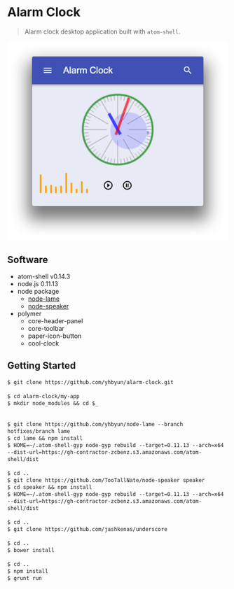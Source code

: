 # Alarm Clock

> Alarm clock desktop application built with `atom-shell`.

![](https://raw.githubusercontent.com/yhbyun/resources/master/alarm-clock/screenshot2.png)


## Software

- atom-shell v0.14.3
- node.js 0.11.13
- node package
  - [node-lame](https://github.com/yhbyun/node-lame)
  - [node-speaker](https://github.com/TooTallNate/node-speaker)
- polymer
  - core-header-panel
  - core-toolbar
  - paper-icon-button
  - cool-clock

## Getting Started

```
$ git clone https://github.com/yhbyun/alarm-clock.git

$ cd alarm-clock/my-app
$ mkdir node_modules && cd $_


$ git clone https://github.com/yhbyun/node-lame --branch hotfixes/branch lame
$ cd lame && npm install
$ HOME=~/.atom-shell-gyp node-gyp rebuild --target=0.11.13 --arch=x64 --dist-url=https://gh-contractor-zcbenz.s3.amazonaws.com/atom-shell/dist

$ cd ..
$ git clone https://github.com/TooTallNate/node-speaker speaker
$ cd speaker && npm install
$ HOME=~/.atom-shell-gyp node-gyp rebuild --target=0.11.13 --arch=x64 --dist-url=https://gh-contractor-zcbenz.s3.amazonaws.com/atom-shell/dist

$ cd ..
$ git clone https://github.com/jashkenas/underscore

$ cd ..
$ bower install

$ cd ..
$ npm install
$ grunt run
```


